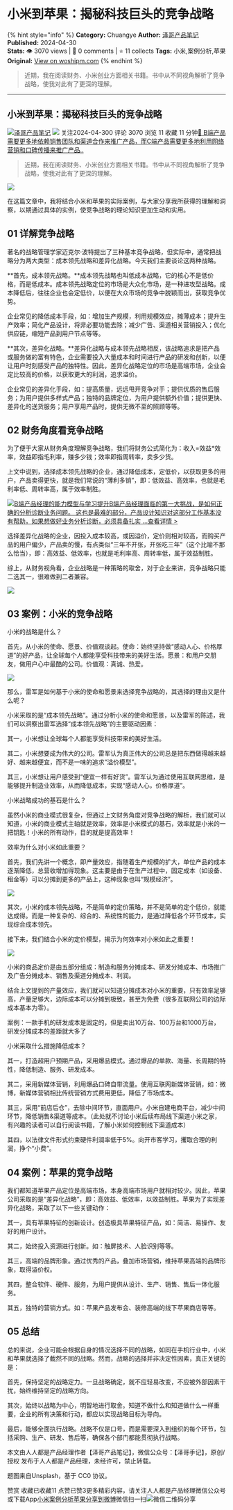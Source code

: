 # 小米到苹果：揭秘科技巨头的竞争战略
{% hint style="info" %}
**Category:** Chuangye
**Author:** [泽哥产品笔记](https://www.woshipm.com/u/1458105)
**Published:** 2024-04-30  
**Stats:** 👁️ 3070 views | 💬 0 comments | ⭐ 11 collects
**Tags:** 小米,案例分析,苹果
**Original:** [View on woshipm.com](https://www.woshipm.com/chuangye/6043814.html)
{% endhint %}
> 近期，我在阅读财务、小米创业方面相关书籍。书中从不同视角解析了竞争战略，使我对此有了更深的理解。

---

## 小米到苹果：揭秘科技巨头的竞争战略

[![](https://static.woshipm.com/APP_U_202210_20221023110640_5841.jpeg?imageView2/1/w/72/h/72/q/100)](https://www.woshipm.com/u/1458105)[泽哥产品笔记](https://www.woshipm.com/u/1458105) ![](https://static.woshipm.com/tag/1121_1@2x.png) 关注2024-04-300 评论 3070 浏览 11 收藏 11 分钟[🔗 B端产品需要更多地依赖销售团队和渠道合作来推广产品，而C端产品需要更多地利用网络营销和口碑传播来推广产品..](https://ke.qidianla.com/courses/bcpm)

> 近期，我在阅读财务、小米创业方面相关书籍。书中从不同视角解析了竞争战略，使我对此有了更深的理解。

![](https://image.woshipm.com/2024/04/30/69abe38a-06fd-11ef-b503-00163e142b65.png)

在这篇文章中，我将结合小米和苹果的实际案例，与大家分享我所获得的理解和洞察，以期通过具体的实例，使竞争战略的理论知识更加生动和实用。

## 01 详解竞争战略

著名的战略管理学家迈克尔·波特提出了三种基本竞争战略，但实际中，通常把战略分为两大类型：成本领先战略和差异化战略。今天我们主要谈论这两种战略。

**首先，成本领先战略。**成本领先战略也叫低成本战略，它的核心不是低价格，而是低成本。成本领先战略定位的市场是大众化市场，是一种进攻型战略。成本降低后，往往企业也会定低价，以便在大众市场的竞争中脱颖而出，获取竞争优势。

企业常见的降低成本手段，如：增加生产规模，利用规模效应，摊薄成本；提升生产效率；简化产品设计，将非必要功能去除；减少广告、渠道相关营销投入；优化供应链，缩短产品到用户节点等等。

**其次，差异化战略。**差异化战略与成本领先战略相反，该战略追求是把产品或服务做的富有特色，企业需要投入大量成本和时间进行产品的研发和创新，以便让用户时刻感受产品的独特性。因此，差异化战略定位的市场是高端市场，企业会定比较高的价格，以获取更大的利润，追求溢价。

企业常见的差异化手段，如：提高质量，远远甩开竞争对手；提供优质的售后服务；为用户提供多样式产品；独特的品牌定位，为用户提供额外价值；提供更快、差异化的送货服务；用户享用产品时，提供无微不至的照顾等等。

## 02 财务角度看竞争战略

为了便于大家从财务角度理解竞争战略，我们将财务公式简化为：收入=效益\*效率，效益即指毛利率，赚多少钱；效率即指周转率，卖多少货。

上文中说到，选择成本领先战略的企业，通过降低成本，定低价，以获取更多的用户，产品卖得更快，就是我们常说的“薄利多销”，即：低效益、高效率，也就是毛利率低、周转率高，属于效率制胜。

[![](https://image.woshipm.com/2023/08/02/1554eea8-30e3-11ee-88e7-00163e0b5ff3.png)B端产品经理的能力模型与学习提升B端产品经理面临的第一大挑战，是如何正确的分析诊断业务问题。 这也是最难的部分，产品设计知识对这部分工作基本没有帮助，如果想做好业务分析诊断，必须具备扎实 ...查看详情 >](https://ke.qidianla.com/courses/bcpm)

选择差异化战略的企业，因投入成本较高，或因溢价，定价则相对较高，而购买产品的用户偏少，产品卖的慢，有点类似“三年不开张，开张吃三年”（这个比喻不那么恰当），即：高效益、低效率，也就是毛利率高、周转率低，属于效益制胜。

综上，从财务视角看，企业战略是一种策略的取舍，对于企业来讲，竞争战略只能二选其一，很难做到二者兼容。

![](https://image.woshipm.com/2024/04/30/9826c78e-06bc-11ef-b3fd-00163e142b65.png)

## 03 案例：小米的竞争战略

小米的战略是什么？

首先，从小米的使命、愿景、价值观谈起。使命：始终坚持做“感动人心、价格厚道”的好产品，让全球每个人都能享受科技带来的美好生活。愿景：和用户交朋友，做用户心中最酷的公司。价值观：真诚、热爱。

![](https://image.woshipm.com/2024/04/30/988bcfee-06bc-11ef-b3fd-00163e142b65.png)

那么，雷军是如何基于小米的使命和愿景来选择竞争战略的，其选择的理由又是什么呢？

小米采取的是“成本领先战略”。通过分析小米的使命和愿景，以及雷军的陈述，我们可以洞察出雷军选择“成本领先战略”的主要驱动因素：

其一，小米想让全球每个人都能享受科技带来的美好生活。

其二，小米想要成为伟大的公司。雷军认为真正伟大的公司总是把东西做得越来越好、越来越便宜，而不是一味的追求“溢价模型”。

其三，小米想让用户感受到“便宜一样有好货”。雷军认为通过使用互联网思维，是能够提升制造业效率，从而降低成本，实现“感动人心，价格厚道”。

小米战略成功的基石是什么？

虽然小米的商业模式很复杂，但通过上文财务角度对竞争战略的解析，我们就可以知道，小米的商业模式主轴就是效率，效率是小米模式的基石，效率就是小米的一把钥匙！小米的所有动作，目的就是提高效率！

效率为什么对小米如此重要？

首先，我们先讲一个概念，即产量效应，指随着生产规模的扩大，单位产品的成本逐渐降低，总营收增加得现象。这主要是由于在生产过程中，固定成本（如设备、租金等）可以分摊到更多的产品上，这种现象也叫“规模经济”。

![](https://image.woshipm.com/2024/04/30/98eaecd6-06bc-11ef-b3fd-00163e142b65.jpg)

其次，小米的成本领先战略，不是简单的定价策略，并不是简单的定个低价，就能达成得。而是一种复杂的、综合的、系统性的能力，是通过降低各个环节成本，实现综合成本领先。

接下来，我们结合小米的定价模型，揭示为何效率对小米如此之重要！

![](https://image.woshipm.com/2024/04/30/9930e434-06bc-11ef-b3fd-00163e142b65.png)

小米的商品定价是由五部分组成：制造和服务分摊成本、研发分摊成本、市场推广及广告分摊成本、销售及渠道分摊成本、利润。

结合上文提到的产量效应，我们就可以知道分摊成本对小米的重要，只有效率足够高，产量足够大，边际成本可以分摊到极致，甚至为免费（很多互联网公司的边际成本基本为零）。

案例：一款手机的研发成本是固定的，但是卖出10万台、100万台和1000万台，研发分摊成本的差距就大多了

小米采取什么措施降低成本？

其一，打造超用户预期产品，采用爆品模式。通过爆品的单款、海量、长周期的特性，降低制造、服务、研发成本。

其二，采用新媒体营销，利用爆品口碑自带流量。使用互联网新媒体营销，如：微博，新媒体营销相比传统营销方式费用更低，降低了市场成本。

其三，采用“前店后仓”，去除中间环节，直面用户。小米自建电商平台，减少中间环节，降低销售&渠道等成本。（此处就不讨论小米后续布局线下渠道小米之家，有兴趣的读者可以自行阅读书籍，了解小米如何控制线下渠道成本）

其四，以法律文件形式约束硬件利润率低于5%。向开市客学习，攫取合理的利润，挣个“小费”。

## 04 案例：苹果的竞争战略

我们都知道苹果产品定位是高端市场，本身高端市场用户就相对较少。因此，苹果公司采取的是“差异化战略”，即：高效益、低效率，以效益制胜。苹果为了实现差异化战略，采取了以下一些关键动作：

其一，具有苹果特征的创新设计。创造极具苹果特征产品，如：简洁、易操作、友好的用户设计。

其二，始终投入资源进行创新。如：触屏技术、人脸识别等等。

其三，高端的品牌形象。通过优秀的产品，叠加市场营销，维持苹果高端的品牌形象，取得溢价权。

其四，整合软件、硬件、服务，为用户提供从设计、生产、销售、售后一体化服务。

其五，独特的营销方式。如：苹果产品发布会、装修高端的线下苹果商店等等。

## 05 总结

总的来说，企业可能会根据自身的情况选择不同的战略，如同在手机行业中，小米和苹果就选择了截然不同的战略。然而，战略的选择并非决定性因素，真正关键的是：

首先，保持坚定的战略定力。一旦战略确定，就不应轻易改变，不应被外部因素干扰，始终维持坚定的战略方向。

其次，始终以战略为中心，明智地进行取舍。知道不做什么和知道做什么一样重要，企业的所有决策和行动，都应以实现战略目标为导向。

最后，能够全面执行战略。战略不仅是口号，而是需要深入到组织的每个环节，包括采购、生产、研发、售后等，确保各个部门都能贯彻执行战略。

本文由人人都是产品经理作者【泽哥产品笔记】，微信公众号：【泽哥手记】，原创/授权 发布于人人都是产品经理，未经许可，禁止转载。

题图来自Unsplash，基于 CC0 协议。

赞赏 收藏已收藏11 点赞已赞3更多精彩内容，请关注人人都是产品经理微信公众号或下载App[小米](https://www.woshipm.com/tag/%e5%b0%8f%e7%b1%b3)[案例分析](https://www.woshipm.com/tag/%e6%a1%88%e4%be%8b%e5%88%86%e6%9e%90)[苹果](https://www.woshipm.com/tag/%e8%8b%b9%e6%9e%9c)[分享到微博](https://service.weibo.com/share/share.php?appkey=2775287854&title=小米到苹果：揭秘科技巨头的竞争战略&url=https://www.woshipm.com/chuangye/6043814.html&pic=https://image.woshipm.com/2024/04/30/69abe38a-06fd-11ef-b503-00163e142b65.png)微信扫一扫![微信二维码](https://api.pwmqr.com/qrcode/create/?url=https://www.woshipm.com/chuangye/6043814.html)分享